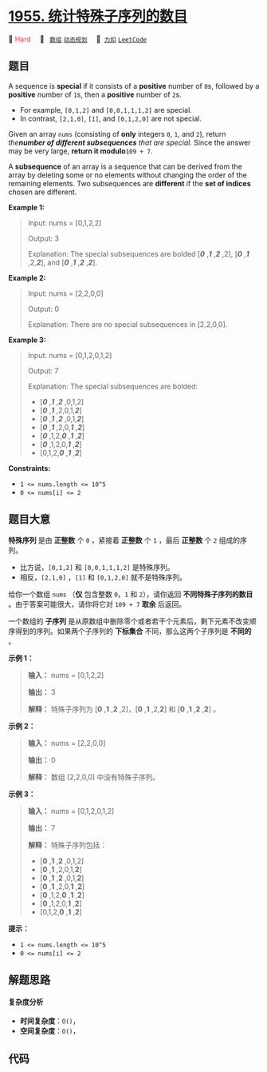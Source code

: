 # [1955. 统计特殊子序列的数目](https://2xiao.github.io/leetcode-js/problem/1955.html)

🔴 <font color=#ff334b>Hard</font>&emsp; 🔖&ensp; [`数组`](/tag/array.md) [`动态规划`](/tag/dynamic-programming.md)&emsp; 🔗&ensp;[`力扣`](https://leetcode.cn/problems/count-number-of-special-subsequences) [`LeetCode`](https://leetcode.com/problems/count-number-of-special-subsequences)

## 题目

A sequence is **special** if it consists of a **positive** number of `0`s,
followed by a **positive** number of `1`s, then a **positive** number of `2`s.

  * For example, `[0,1,2]` and `[0,0,1,1,1,2]` are special.
  * In contrast, `[2,1,0]`, `[1]`, and `[0,1,2,0]` are not special.

Given an array `nums` (consisting of **only** integers `0`, `1`, and `2`),
return _the**number of different subsequences** that are special_. Since the
answer may be very large, **return it modulo**`109 + 7`.

A **subsequence** of an array is a sequence that can be derived from the array
by deleting some or no elements without changing the order of the remaining
elements. Two subsequences are **different** if the **set of indices** chosen
are different.



**Example 1:**

> Input: nums = [0,1,2,2]
> 
> Output: 3
> 
> Explanation: The special subsequences are bolded [**_0_** ,**_1_** ,**_2_** ,2], [**_0_** ,**_1_** ,2,**_2_**], and [**_0_** ,**_1_** ,**_2_** ,**_2_**].

**Example 2:**

> Input: nums = [2,2,0,0]
> 
> Output: 0
> 
> Explanation: There are no special subsequences in [2,2,0,0].

**Example 3:**

> Input: nums = [0,1,2,0,1,2]
> 
> Output: 7
> 
> Explanation: The special subsequences are bolded:
> - [**_0_** ,**_1_** ,**_2_** ,0,1,2]
> - [**_0_** ,**_1_** ,2,0,1,**_2_**]
> - [**_0_** ,**_1_** ,**_2_** ,0,1,**_2_**]
> - [**_0_** ,**_1_** ,2,0,**_1_** ,**_2_**]
> - [**_0_** ,1,2,**_0_** ,**_1_** ,**_2_**]
> - [**_0_** ,1,2,0,**_1_** ,**_2_**]
> - [0,1,2,**_0_** ,**_1_** ,**_2_**]

**Constraints:**

  * `1 <= nums.length <= 10^5`
  * `0 <= nums[i] <= 2`


## 题目大意

**特殊序列** 是由 **正整数**  个 `0` ，紧接着 **正整数**  个 `1` ，最后 **正整数**  个 `2` 组成的序列。

  * 比方说，`[0,1,2]` 和 `[0,0,1,1,1,2]` 是特殊序列。
  * 相反，`[2,1,0]` ，`[1]` 和 `[0,1,2,0]` 就不是特殊序列。

给你一个数组 `nums` （**仅**  包含整数 `0`，`1` 和 `2`），请你返回 **不同特殊子序列的数目**  。由于答案可能很大，请你将它对
`109 + 7` **取余** 后返回。

一个数组的 **子序列**  是从原数组中删除零个或者若干个元素后，剩下元素不改变顺序得到的序列。如果两个子序列的 **下标集合**
不同，那么这两个子序列是 **不同的**  。



**示例 1：**

> 
> 
> 
> 
> 
> **输入：** nums = [0,1,2,2]
> 
> **输出：** 3
> 
> **解释：** 特殊子序列为 [**0** ,**1** ,**2** ,2]，[**0** ,**1** ,2,**2**] 和 [**0** ,**1** ,**2** ,**2**] 。
> 
> 

**示例 2：**

> 
> 
> 
> 
> 
> **输入：** nums = [2,2,0,0]
> 
> **输出：** 0
> 
> **解释：** 数组 [2,2,0,0] 中没有特殊子序列。
> 
> 

**示例 3：**

> 
> 
> 
> 
> 
> **输入：** nums = [0,1,2,0,1,2]
> 
> **输出：** 7
> 
> **解释：** 特殊子序列包括：
> - [**0** ,**1** ,**2** ,0,1,2]
> - [**0** ,**1** ,2,0,1,**2**]
> - [**0** ,**1** ,**2** ,0,1,**2**]
> - [**0** ,**1** ,2,0,**1** ,**2**]
> - [**0** ,1,2,**0** ,**1** ,**2**]
> - [**0** ,1,2,0,**1** ,**2**]
> - [0,1,2,**0** ,**1** ,**2**]
> 
> 



**提示：**

  * `1 <= nums.length <= 10^5`
  * `0 <= nums[i] <= 2`


## 解题思路

#### 复杂度分析

- **时间复杂度**：`O()`，
- **空间复杂度**：`O()`，

## 代码

```javascript

```